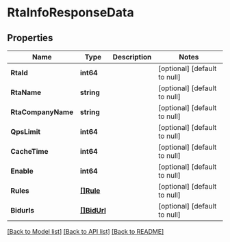 # RtaInfoResponseData

## Properties
Name | Type | Description | Notes
------------ | ------------- | ------------- | -------------
**RtaId** | **int64** |  | [optional] [default to null]
**RtaName** | **string** |  | [optional] [default to null]
**RtaCompanyName** | **string** |  | [optional] [default to null]
**QpsLimit** | **int64** |  | [optional] [default to null]
**CacheTime** | **int64** |  | [optional] [default to null]
**Enable** | **int64** |  | [optional] [default to null]
**Rules** | [**[]Rule**](rule.md) |  | [optional] [default to null]
**Bidurls** | [**[]BidUrl**](bid_url.md) |  | [optional] [default to null]

[[Back to Model list]](../README.md#documentation-for-models) [[Back to API list]](../README.md#documentation-for-api-endpoints) [[Back to README]](../README.md)


